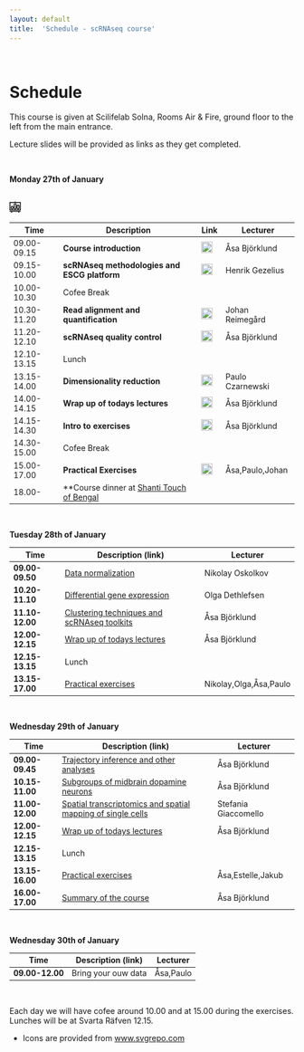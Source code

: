 ```yaml
---
layout: default
title:  'Schedule - scRNAseq course'
---
```


<br/>

# Schedule

This course is given at Scilifelab Solna, Rooms Air & Fire, ground floor to the left from the main entrance. 

Lecture slides will be provided as links as they get completed. 

<br/>

**Monday 27th of January**  

<br/>

<a href="slides2019/course_intro_Asa_Bjorklund_2019.pdf">
<img border="0" src="files/business-presentation-svgrepo-com-3.svg" width="20" height="20">
</a>

<br/>

| Time  | Description         | Link  | Lecturer  |
| ----- | ------------------- | ----- | --------- |
| 09.00-09.15 | **Course introduction** | <a href="slides2019/course_intro_Asa_Bjorklund_2019.pdf"><img border="0" src="https://www.svgrepo.com/show/165459/business-presentation.svg" width="20" height="20"></a> | Åsa Björklund |
| 09.15-10.00 | **scRNAseq methodologies and ESCG platform** | <a href="slides2019/Eukaryotic_Single_Cell_Transcriptomics_HG_2019.pdf"><img border="0" src="https://www.svgrepo.com/show/165459/business-presentation.svg" width="20" height="20"></a> | Henrik Gezelius |
| 10.00-10.30 | Cofee Break	 |||
| 10.30-11.20 | **Read alignment and quantification** | <a href="slides2019/read_alignments_2019_J_Reimegard.pdf"><img border="0" src="https://www.svgrepo.com/show/165459/business-presentation.svg" width="20" height="20"></a> | Johan Reimegård |
| 11.20-12.10 |  **scRNAseq quality control** | <a href="slides2019/scRNAseq_QC_Asa_Bjorklund_2019.pdf"><img border="0" src="https://www.svgrepo.com/show/165459/business-presentation.svg" width="20" height="20"></a> | Åsa Björklund |
| 12.10-13.15 | Lunch	 |||
| 13.15-14.00 | **Dimensionality reduction** | <a href="slides2019/Dimensionality_reduction_P_Czarnewski_2019.pdf"><img border="0" src="https://www.svgrepo.com/show/165459/business-presentation.svg" width="20" height="20"></a> | Paulo Czarnewski |   
| 14.00-14.15 | **Wrap up of todays lectures** | <a href="https://goo.gl/forms/fr3owaquQgo72E2K3"><img border="0" src="https://www.svgrepo.com/show/165459/business-presentation.svg" width="20" height="20"></a> | Åsa Björklund  |
| 14.15-14.30 | **Intro to exercises** | <a href="slides2019/exercises_intro_Asa_Bjorklund_2019.pdf"><img border="0" src="https://www.svgrepo.com/show/165459/business-presentation.svg" width="20" height="20"></a> | Åsa Björklund |
| 14.30-15.00 | Cofee Break	 |||
| 15.00-17.00 | **Practical Exercises** | <a href="exercises.md"><img border="0" src="https://www.svgrepo.com/show/165459/business-presentation.svg" width="20" height="20"></a> | Åsa,Paulo,Johan |
| 18.00- | **Course dinner at [Shanti Touch of Bengal](https://shanti.se/touch-of-bengal)  || |

<br/>

**Tuesday 28th of January**  

| Time | Description (link) | Lecturer |
| ---- | ------------------ | -------- |
| **09.00-09.50** | [Data normalization](slides2019/scRNAseq_course_norm_2019.pdf) | Nikolay Oskolkov |
| **10.20-11.10** | [Differential gene expression](slides2019/scRNA-seq-DE.pdf) | Olga Dethlefsen |
| **11.10-12.00** | [Clustering techniques and scRNAseq toolkits](slides2019/scRNAseq_toolkits_Asa_Bjorklund_2019.pdf) | Åsa Björklund |  
| **12.00-12.15** | [Wrap up of todays lectures](https://goo.gl/forms/vDBBZrSyExz3Lh4K2) | Åsa Björklund |
| **12.15-13.15** | Lunch ||
| **13.15-17.00** | [Practical exercises](exercises) | Nikolay,Olga,Åsa,Paulo |

<br/>

**Wednesday 29th of January**  

| Time | Description (link) | Lecturer |
| ---- | ------------------ | -------- |
| **09.00-09.45** | [Trajectory inference and other analyses](slides2019/scRNAseq_trajectory_extra_2019_Asa_Bjorklund.pdf) | Åsa Björklund |   
| **10.15-11.00** | [Subgroups of midbrain dopamine neurons](slides2019/DA_presentation_2019.pdf) | Åsa Björklund |
| **11.00-12.00** | [Spatial transcriptomics and spatial mapping of single cells](slides2019/spatial_mapping_v2_SG_190206.pdf) | Stefania Giaccomello | 
| **12.00-12.15** | [Wrap up of todays lectures](https://goo.gl/forms/LabSH8u7S2IQVZKj1) | Åsa Björklund |
| **12.15-13.15** | Lunch	||
| **13.15-16.00** | [Practical exercises](exercises) | Åsa,Estelle,Jakub |   	      
| **16.00-17.00** | [Summary of the course](slides2019/course_summary_Asa_Bjorklund_2019.pdf) | Åsa Björklund |

<br/>

**Wednesday 30th of January**  

| Time | Description (link) | Lecturer |
| ---- | ------------------ | -------- |
| **09.00-12.00** | Bring your ouw data | Åsa,Paulo |   

<br/>

Each day we will have cofee around 10.00 and at 15.00 during the exercises. Lunches will be at Svarta Räfven 12.15. 


* Icons are provided from www.svgrepo.com
